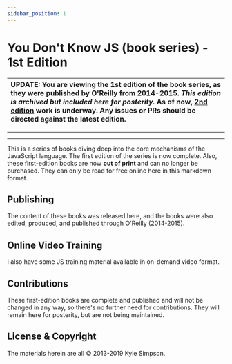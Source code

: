 ```yaml
---
sidebar_position: 1
---
```


# You Don't Know JS (book series) - 1st Edition

| UPDATE: You are viewing the 1st edition of the book series, as they were published by O'Reilly from 2014-2015. **_This edition is archived but included here for posterity._** As of now, [2nd edition](https://github.com/getify/You-Dont-Know-JS/tree/2nd-ed) work is underway. Any issues or PRs should be directed against the latest edition. |
| :------------------------------------------------------------------------------------------------------------------------------------------------------------------------------------------------------------------------------------------------------------------------------------------------------------------------------------------------- |

---

---

This is a series of books diving deep into the core mechanisms of the JavaScript language. The first edition of the series is now complete. Also, these first-edition books are now **out of print** and can no longer be purchased. They can only be read for free online here in this markdown format.

## Publishing

The content of these books was released here, and the books were also edited, produced, and published through O'Reilly (2014-2015).

## Online Video Training

I also have some JS training material available in on-demand video format.

## Contributions

These first-edition books are complete and published and will not be changed in any way, so there's no further need for contributions. They will remain here for posterity, but are not being maintained.

## License & Copyright

The materials herein are all &copy; 2013-2019 Kyle Simpson.
